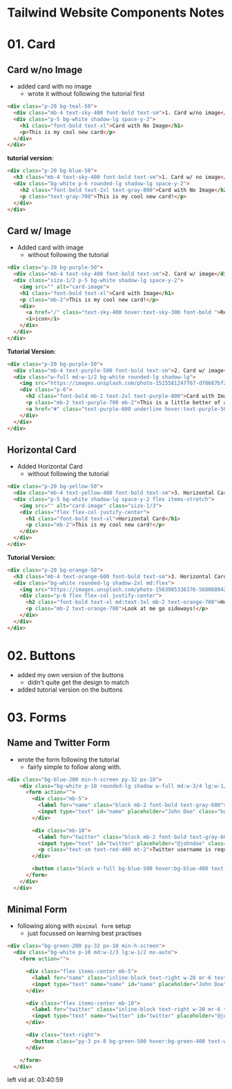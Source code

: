 # Tailwind Website Components Notes

# 01. Card
## Card w/no Image
- added card with no image
  - wrote it without following the tutorial first
``` HTML
<div class="p-20 bg-teal-50">
  <div class="mb-4 text-sky-400 font-bold text-sm">1. Card w/no image</div>
  <div class="p-5 bg-white shadow-lg space-y-2">
    <h1 class="font-bold text-xl">Card with No Image</h1>
    <p>This is my cool new card</p>
  </div>
</div>
```
**tutorial version**:
``` HTML
<div class="p-20 bg-blue-50">
  <h3 class="mb-4 text-sky-400 font-bold text-sm">1. Card w/ no image</h3>
  <div class="bg-white p-6 rounded-lg shadow-lg space-y-2">
    <h2 class="font-bold text-2xl text-gray-800">Card with No Image</h2>
    <p class="text-gray-700">This is my cool new card!</p>
  </div>
</div>
```

## Card w/ Image
- Added card with image
  - without following the tutorial
``` HTML
<div class="p-20 bg-purple-50">
  <div class="mb-4 text-sky-400 font-bold text-sm">2. Card w/ image</div>
  <div class="size-1/2 p-5 bg-white shadow-lg space-y-2">
    <img src="" alt="card-image">
    <h1 class="font-bold text-xl">Card with Image</h1>
    <p class="mb-2">This is my cool new card!</p>
    <div>
      <a href="/" class="text-sky-400 hover:text-sky-300 font-bold ">Read More</a>
      <i>icon</i>
    </div>
  </div>
</div>
``` 
**Tutorial Version**:
``` HTML
<div class="p-20 bg-purple-50">
  <div class="mb-4 text-purple-500 font-bold text-sm">2. Card w/ image</div>
  <div class="w-full md:w-1/2 bg-white rounded-lg shadow-lg">
    <img src="https://images.unsplash.com/photo-1515581247767-d78687bf2254?q=80&w=1032&auto=format&fit=crop&ixlib=rb-4.0.3&ixid=M3wxMjA3fDB8MHxwaG90by1wYWdlfHx8fGVufDB8fHx8fA%3D%3D" alt="desert" class="rounded-t-lg"/>
    <div class="p-6">
      <h2 class="font-bold mb-2 text-2xl text-purple-800">Card with Image</h2>
      <p class="mb-2 text-purple-700 mb-2">This is a little better of a card!</p>
      <a href="#" class="text-purple-600 underline hover:text-purple-500 font-bold text-sm">Read More 👉</a>
    </div>
  </div>
</div>
```

## Horizontal Card
- Added Horizontal Card
  - without following the tutorial
``` HTML
<div class="p-20 bg-yellow-50">
  <div class="mb-4 text-yellow-400 font-bold text-sm">3. Horizontal Card</div>
  <div class="p-5 bg-white shadow-lg space-y-2 flex items-stretch">
    <img src="" alt="card-image" class="size-1/3">
    <div class="flex flex-col justify-center">
      <h1 class="font-bold text-xl">Horizontal Card</h1>
      <p class="mb-2">This is my cool new card!</p>
    </div>
  </div>
</div>
```
**Tutorial Version**:
``` HTML
<div class="p-20 bg-orange-50">
  <h3 class="mb-4 text-orange-600 font-bold text-sm">3. Horizontal Card</h3>
  <div class="bg-white rounded-lg shadow-2xl md:flex">
    <img src="https://images.unsplash.com/photo-1563985336376-568060942b80?q=80&w=876&auto=format&fit=crop&ixlib=rb-4.0.3&ixid=M3wxMjA3fDB8MHxwaG90by1wYWdlfHx8fGVufDB8fHx8fA%3D%3D" alt="coast" class="md:w-1/3 rounded-t-lg md:rounded-tr-none md:rounded-l-lg">
    <div class="p-6 flex flex-col justify-center">
      <h2 class="font-bold text-xl md:text-3xl mb-2 text-orange-700">Horizontal Card</h2>
      <p class="mb-2 text-orange-700">Look at me go sideways!</p>
    </div>
  </div>
</div>
```


# 02. Buttons
- added my own version of the buttons
  - didn't quite get the design to match
- added tutorial version on the buttons

# 03. Forms
## Name and Twitter Form
- wrote the form following the tutorial
  - fairly simple to follow along with.
``` HTML
<div class="bg-blue-200 min-h-screen py-32 px-10">
    <div class="bg-white p-10 rounded-lg shadow w-full md:w-3/4 lg:w-1/2 mx-auto">
      <form action="">
        <div class="mb-5">
          <label for="name" class="block mb-2 font-bold text-gray-600">Name</label>
          <input type="text" id="name" placeholder="John Doe" class="border border-gray-300 shadow p-3 w-full rounded">
        </div>

        <div class="mb-10">
          <label for="twitter" class="block mb-2 font-bold text-gray-600">Twitter</label>
          <input type="text" id="twitter" placeholder="@johndoe" class="border border-gray-300 shadow p-3 w-full rounded border-red-300">
          <p class="text-sm text-red-400 mt-2">Twitter username is required</p>
        </div>

        <button class="block w-full bg-blue-500 hover:bg-blue-400 text-white font-bold p-4 rounded-lg">Submit</button>
      </form>
    </div>
  </div>
```

## Minimal Form
- following along with `minimal form` setup
  - just focussed on learning best practises
``` HTML
<div class="bg-green-200 py-32 px-10 min-h-screen">
  <div class="bg-white p-10 md:w-2/3 lg:w-1/2 mx-auto"> 
    <form action="">

      <div class="flex items-center mb-5">
        <label for="name" class="inline-block text-right w-20 mr-6 text-gray-500 font-bold">Name</label>
        <input type="text" name="name" id="name" placeholder="John Doe" class="border-b-2 border-gray-400 flex-1 py-2 placeholder-gray-300 outline-none focus:border-green-400">
      </div>

      <div class="flex items-center mb-10">
        <label for="twitter" class="inline-block text-right w-20 mr-6 text-gray-500 font-bold">Twitter</label>
        <input type="text" name="twitter" id="twitter" placeholder="@johndoe" class="border-b-2 border-gray-400 flex-1 py-2 placeholder-gray-300 outline-none focus:border-green-400">
      </div>

      <div class="text-right">
        <button class="py-3 px-8 bg-green-500 hover:bg-green-400 text-white font-bold">Submit</button>
      </div>

    </form>
  </div>
```



left vid at: 03:40:59